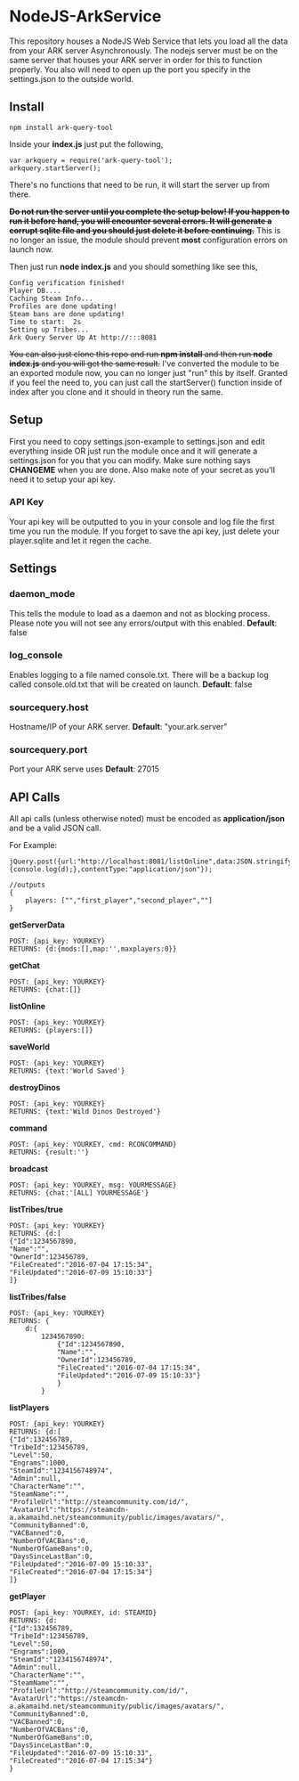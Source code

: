 # NodeJS-ArkService

This repository houses a NodeJS Web Service that lets you load all the data from your ARK server Asynchronously. The nodejs server must be on the same server that houses your ARK server in order for this to function properly. You also will need to open up the port you specify in the settings.json to the outside world.

## Install

```
npm install ark-query-tool
```

Inside your **index.js** just put the following,
```
var arkquery = require('ark-query-tool');
arkquery.startServer();
```
There's no functions that need to be run, it will start the server up from there.


~~**Do not run the server until you complete the setup below! If you happen to run it before hand, you will encounter several errors. It will generate a corrupt sqlite file and you should just delete it before continuing.**~~ This is no longer an issue, the module should prevent **most** configuration errors on launch now.

Then just run **node index.js** and you should something like see this,
```
Config verification finished!
Player DB....
Caching Steam Info...
Profiles are done updating!
Steam bans are done updating!
Time to start:  2s
Setting up Tribes...
Ark Query Server Up At http://:::8081
```

~~You can also just clone this repo and run **npm install** and then run **node index.js** and you will get the same result.~~ I've converted the module to be an exported module now, you can no longer just "run" this by itself. Granted if you feel the need to, you can just call the startServer() function inside of index after you clone and it should in theory run the same.


## Setup

First you need to copy settings.json-example to settings.json and edit everything inside OR just run the module once and it will generate a settings.json for you that you can modify. Make sure nothing says **CHANGEME** when you are done. Also make note of your secret as you'll need it to setup your api key.

### API Key

Your api key will be outputted to you in your console and log file the first time you run the module. If you forget to save the api key, just delete your player.sqlite and let it regen the cache.

## Settings

### daemon_mode

This tells the module to load as a daemon and not as blocking process. Please note you will not see any errors/output with this enabled.
**Default**: false

### log_console
Enables logging to a file named console.txt. There will be a backup log called console.old.txt that will be created on launch.
**Default**: false

### sourcequery.host

Hostname/IP of your ARK server.
**Default**: "your.ark.server"

### sourcequery.port

Port your ARK serve uses
**Default**: 27015

## API Calls

All api calls (unless otherwise noted) must be encoded as **application/json** and be a valid JSON call.

For Example:
```
jQuery.post({url:"http://localhost:8081/listOnline",data:JSON.stringify({api_key:"YOUR_KEY"}),success:function(d){console.log(d);},contentType:"application/json"});

//outputs
{
	players: ["","first_player","second_player",""]
}
```

**getServerData**

```
POST: {api_key: YOURKEY}
RETURNS: {d:{mods:[],map:'',maxplayers:0}}
```

**getChat**

```
POST: {api_key: YOURKEY}
RETURNS: {chat:[]}
```

**listOnline**

```
POST: {api_key: YOURKEY}
RETURNS: {players:[]}
```


**saveWorld**

```
POST: {api_key: YOURKEY}
RETURNS: {text:'World Saved'}
```

**destroyDinos**

```
POST: {api_key: YOURKEY}
RETURNS: {text:'Wild Dinos Destroyed'}
```

**command**

```
POST: {api_key: YOURKEY, cmd: RCONCOMMAND}
RETURNS: {result:''}
```

**broadcast**

```
POST: {api_key: YOURKEY, msg: YOURMESSAGE}
RETURNS: {chat:'[ALL] YOURMESSAGE'}
```

**listTribes/true**

```
POST: {api_key: YOURKEY}
RETURNS: {d:[
{"Id":1234567890,
"Name":"",
"OwnerId":123456789,
"FileCreated":"2016-07-04 17:15:34",
"FileUpdated":"2016-07-09 15:10:33"}
]}
```

**listTribes/false**

```
POST: {api_key: YOURKEY}
RETURNS: {
	d:{
		1234567890:
			{"Id":1234567890,
			"Name":"",
			"OwnerId":123456789,
			"FileCreated":"2016-07-04 17:15:34",
			"FileUpdated":"2016-07-09 15:10:33"}
			}
		}
```

**listPlayers**

```
POST: {api_key: YOURKEY}
RETURNS: {d:[
{"Id":132456789,
"TribeId":123456789,
"Level":50,
"Engrams":1000,
"SteamId":"1234156748974",
"Admin":null,
"CharacterName":"",
"SteamName":"",
"ProfileUrl":"http://steamcommunity.com/id/",
"AvatarUrl":"https://steamcdn-a.akamaihd.net/steamcommunity/public/images/avatars/",
"CommunityBanned":0,
"VACBanned":0,
"NumberOfVACBans":0,
"NumberOfGameBans":0,
"DaysSinceLastBan":0,
"FileUpdated":"2016-07-09 15:10:33",
"FileCreated":"2016-07-04 17:15:34"}
]}
```

**getPlayer**

```
POST: {api_key: YOURKEY, id: STEAMID}
RETURNS: {d:
{"Id":132456789,
"TribeId":123456789,
"Level":50,
"Engrams":1000,
"SteamId":"1234156748974",
"Admin":null,
"CharacterName":"",
"SteamName":"",
"ProfileUrl":"http://steamcommunity.com/id/",
"AvatarUrl":"https://steamcdn-a.akamaihd.net/steamcommunity/public/images/avatars/",
"CommunityBanned":0,
"VACBanned":0,
"NumberOfVACBans":0,
"NumberOfGameBans":0,
"DaysSinceLastBan":0,
"FileUpdated":"2016-07-09 15:10:33",
"FileCreated":"2016-07-04 17:15:34"}
}
```
